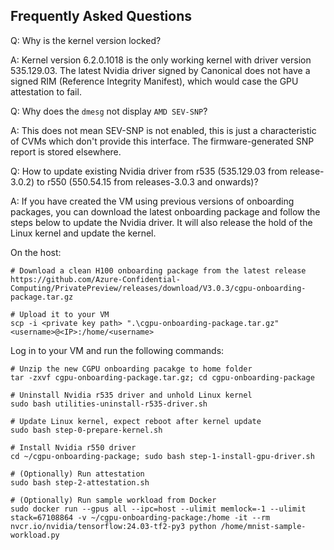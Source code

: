 ## Frequently Asked Questions

Q: Why is the kernel version locked?

A: Kernel version 6.2.0.1018 is the only working kernel with driver version 535.129.03. The latest Nvidia driver signed by Canonical does not have a signed RIM (Reference Integrity Manifest), which would case the GPU attestation to fail.

Q: Why does the `dmesg` not display `AMD SEV-SNP`?

A: This does not mean SEV-SNP is not enabled, this is just a characteristic of CVMs which don't provide this interface. The firmware-generated SNP report is stored elsewhere.

Q: How to update existing Nvidia driver from r535 (535.129.03 from release-3.0.2) to r550 (550.54.15 from releases-3.0.3 and onwards)?

A: If you have created the VM using previous versions of onboarding packages, you can download the latest onboarding package and follow the steps below to update the Nvidia driver. It will also release the hold of the Linux kernel and update the kernel.

On the host:
```
# Download a clean H100 onboarding package from the latest release
https://github.com/Azure-Confidential-Computing/PrivatePreview/releases/download/V3.0.3/cgpu-onboarding-package.tar.gz
 
# Upload it to your VM
scp -i <private key path> ".\cgpu-onboarding-package.tar.gz" <username>@<IP>:/home/<username>
```

Log in to your VM and run the following commands:
```
# Unzip the new CGPU onboarding pacakge to home folder
tar -zxvf cgpu-onboarding-package.tar.gz; cd cgpu-onboarding-package

# Uninstall Nvidia r535 driver and unhold Linux kernel
sudo bash utilities-uninstall-r535-driver.sh

# Update Linux kernel, expect reboot after kernel update
sudo bash step-0-prepare-kernel.sh

# Install Nvidia r550 driver
cd ~/cgpu-onboarding-package; sudo bash step-1-install-gpu-driver.sh

# (Optionally) Run attestation
sudo bash step-2-attestation.sh

# (Optionally) Run sample workload from Docker
sudo docker run --gpus all --ipc=host --ulimit memlock=-1 --ulimit stack=67108864 -v ~/cgpu-onboarding-package:/home -it --rm nvcr.io/nvidia/tensorflow:24.03-tf2-py3 python /home/mnist-sample-workload.py
```
